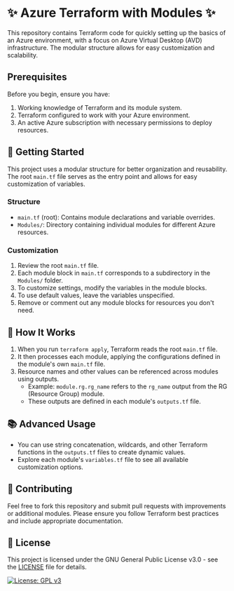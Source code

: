 # ✨ Azure Terraform with Modules ✨

This repository contains Terraform code for quickly setting up the basics of an Azure environment, with a focus on Azure Virtual Desktop (AVD) infrastructure. The modular structure allows for easy customization and scalability.

## Prerequisites

Before you begin, ensure you have:

1. Working knowledge of Terraform and its module system.
2. Terraform configured to work with your Azure environment.
3. An active Azure subscription with necessary permissions to deploy resources.

## 🚀 Getting Started

This project uses a modular structure for better organization and reusability. The root `main.tf` file serves as the entry point and allows for easy customization of variables.

### Structure

- `main.tf` (root): Contains module declarations and variable overrides.
- `Modules/`: Directory containing individual modules for different Azure resources.

### Customization

1. Review the root `main.tf` file.
2. Each module block in `main.tf` corresponds to a subdirectory in the `Modules/` folder.
3. To customize settings, modify the variables in the module blocks.
4. To use default values, leave the variables unspecified.
5. Remove or comment out any module blocks for resources you don't need.

## 🔧 How It Works

1. When you run `terraform apply`, Terraform reads the root `main.tf` file.
2. It then processes each module, applying the configurations defined in the module's own `main.tf` file.
3. Resource names and other values can be referenced across modules using outputs.
   - Example: `module.rg.rg_name` refers to the `rg_name` output from the RG (Resource Group) module.
   - These outputs are defined in each module's `outputs.tf` file.

## 📚 Advanced Usage

- You can use string concatenation, wildcards, and other Terraform functions in the `outputs.tf` files to create dynamic values.
- Explore each module's `variables.tf` file to see all available customization options.

## 🤝 Contributing

Feel free to fork this repository and submit pull requests with improvements or additional modules. Please ensure you follow Terraform best practices and include appropriate documentation.

## 📝 License

This project is licensed under the GNU General Public License v3.0 - see the [LICENSE](LICENSE) file for details.

[![License: GPL v3](https://img.shields.io/badge/License-GPLv3-blue.svg)](https://www.gnu.org/licenses/gpl-3.0)
